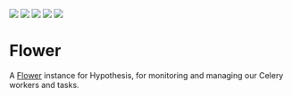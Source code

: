 <a href="https://hub.docker.com/r/hypothesis/flower"><img src="https://img.shields.io/docker/v/hypothesis/flower?label=docker"></a>
<a href="https://github.com/hypothesis/flower/blob/main/.python-version"><img src="https://img.shields.io/badge/python-3.12-success"></a>
<a href="https://github.com/hypothesis/flower/blob/main/LICENSE"><img src="https://img.shields.io/badge/license-BSD--2--Clause-success"></a>
<a href="https://github.com/hypothesis/cookiecutters/tree/main/pyapp"><img src="https://img.shields.io/badge/cookiecutter-pyapp-success"></a>
<a href="https://github.com/hypothesis/flower/tree/main/docs"><img src="https://img.shields.io/badge/docs-✓-success"></a>

# Flower

A [Flower](https://flower.readthedocs.io/) instance for Hypothesis, for
monitoring and managing our Celery workers and tasks.
